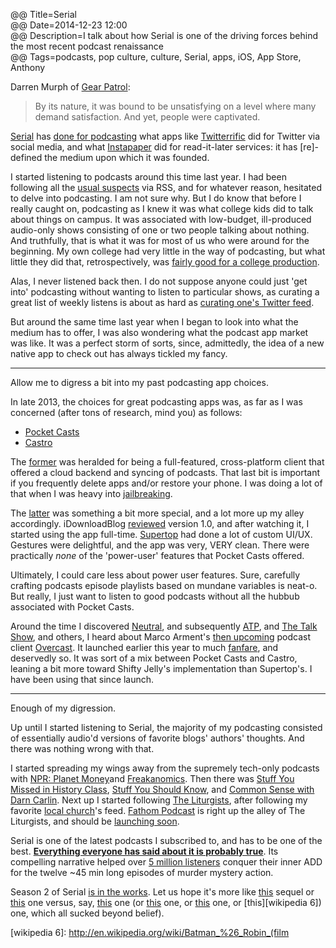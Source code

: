 @@ Title=Serial  
@@ Date=2014-12-23 12:00  
@@ Description=I talk about how Serial is one of the driving forces behind the most recent podcast renaissance  
@@ Tags=podcasts, pop culture, culture, Serial, apps, iOS, App Store, Anthony    

Darren Murph of [Gear Patrol][gearpatrol]:
>By its nature, it was bound to be unsatisfying on a level where many demand satisfaction. And yet, people were captivated.

[Serial][serialpodcast] has [done for podcasting][theverge] what apps like [Twitterrific][twitterrific] did for Twitter via social media, and what [Instapaper][instapaper] did for read-it-later services: it has [re]-defined the medium upon which it was founded. 

I started listening to podcasts around this time last year. I had been following all the [usual suspects][feedbin] via RSS, and for whatever reason, hesitated to delve into podcasting. I am not sure why. But I do know that before I really caught on, podcasting as I knew it was what college kids did to talk about things on campus. It was associated with low-budget, ill-produced audio-only shows consisting of one or two people talking about nothing. And truthfully, that is what it was for most of us who were around for the beginning. My own college had very little in the way of podcasting, but what little they did that, retrospectively, was [fairly good for a college production][apple].

Alas, I never listened back then. I do not suppose anyone could just 'get into' podcasting without wanting to listen to particular shows, as curating a great list of weekly listens is about as hard as [curating one's Twitter feed](/2014/2/3/how-to-clean-up-your-twitter-feed). 

But around the same time last year when I began to look into what the medium has to offer, I was also wondering what the podcast app market was like. It was a perfect storm of sorts, since, admittedly, the idea of a new native app to check out has always tickled my fancy. 

***

Allow me to digress a bit into my past podcasting app choices.

In late 2013, the choices for great podcasting apps was, as far as I was concerned (after tons of research, mind you) as follows:

* [Pocket Casts][apple 2]
* [Castro][apple 3]

The [former][shiftyjelly] was heralded for being a full-featured, cross-platform client that offered a cloud backend and syncing of podcasts. That last bit is important if you frequently delete apps and/or restore your phone. I was doing a lot of that when I was heavy into [jailbreaking][jb]. 

The [latter][castro] was something a bit more special, and a lot more up my alley accordingly. iDownloadBlog [reviewed][idownloadblog] version 1.0, and after watching it, I started using the app full-time. [Supertop][supertop] had done a lot of custom UI/UX. Gestures were delightful, and the app was very, VERY clean. There were practically *none* of the 'power-user' features that Pocket Casts offered.

Ultimately, I could care less about power user features. Sure, carefully crafting podcasts episode playlists based on mundane variables is neat-o. But really, I just want to listen to good podcasts without all the hubbub associated with Pocket Casts. 

Around the time I discovered [Neutral][neutral], and subsequently [ATP][atp], and [The Talk Show][daringfireball], and others, I heard about Marco Arment's [then upcoming][marco] podcast client [Overcast][overcast]. It launched earlier this year to much [fanfare][macstories], and deservedly so. It was sort of a mix between Pocket Casts and Castro, leaning a bit more toward Shifty Jelly's implementation than Supertop's. I have been using that since launch.

***

Enough of my digression.

Up until I started listening to Serial, the majority of my podcasting consisted of essentially audio'd versions of favorite blogs' authors' thoughts. And there was nothing wrong with that. 

I started spreading my wings away from the supremely tech-only podcasts with [NPR: Planet Money][npr]and [Freakanomics][freakonomics]. Then there was [Stuff You Missed in History Class][missedinhistory], [Stuff You Should Know][stuffyoushouldknow], and [Common Sense with Darn Carlin][dancarlin]. Next up I started following [The Liturgists][theliturgists], after following my favorite [local church][apple 4]'s feed. [Fathom Podcast][fathompodcast] is right up the alley of The Liturgists, and should be [launching soon][fathompodcast 2]. 

Serial is one of the latest podcasts I subscribed to, and has to be one of the best. **[Everything everyone has said about it is probably true][theverge 2]**. Its compelling narrative helped over [5 million listeners][theverge 3] conquer their inner ADD for the twelve ~45 min long episodes of murder mystery action. 

Season 2 of Serial [is in the works][serialpodcast 2]. Let us hope it's more like [this][wikipedia] sequel or [this][wikipedia 2] one versus, say, [this][wikipedia 3] one (or [this][wikipedia 4] one, or [this][wikipedia 5] one, or [this][wikipedia 6]) one, which all sucked beyond belief).

[apple]: https://itunes.apple.com/us/podcast/pacific-union-college/id445640925?mt=2
[apple 2]: https://itunes.apple.com/us/app/pocket-casts/id414834813?at=1l3vx9s
[apple 3]: https://itunes.apple.com/us/app/castro-high-fidelity-podcasts/id723142770?at=1l3vx9s
[apple 4]: https://itunes.apple.com/us/podcast/shadow-ministries/id687341706?at=1l3vx9s
[atp]: http://atp.fm/
[castro]: http://castro.fm/
[dancarlin]: http://www.dancarlin.com/
[daringfireball]: http://daringfireball.net/thetalkshow/
[fathompodcast]: http://www.fathompodcast.com/
[fathompodcast 2]: http://www.fathompodcast.com/blog/why-this-podcast-exists12182014
[feedbin]: https://feedbin.com/subscriptions.xml
[freakonomics]: http://freakonomics.com/radio/
[gearpatrol]: http://gearpatrol.com/2014/12/22/serial-putting-longform-radio-back-map/
[idownloadblog]: http://www.idownloadblog.com/2013/12/13/castro-review/
[instapaper]: https://www.instapaper.com/
[jb]: /2014/2/2/soft-remix-a-winterboard-theme-for-ios-7
[macstories]: http://www.macstories.net/reviews/overcast-review/
[marco]: http://www.marco.org/2013/09/23/overcast-coming-soon
[missedinhistory]: http://www.missedinhistory.com/
[neutral]: http://neutral.fm/
[npr]: http://www.npr.org/blogs/money/127413729/podcast/
[overcast]: http://overcast.fm/
[serialpodcast]: http://serialpodcast.org/
[serialpodcast 2]: http://serialpodcast.org/posts/2014/11/there-will-be-a-season-two-of-serial-thanks-to-everyone-who-donated
[shiftyjelly]: http://www.shiftyjelly.com/android/pocketcasts
[stuffyoushouldknow]: http://www.stuffyoushouldknow.com/
[supertop]: http://supertop.co/
[theliturgists]: http://www.theliturgists.com/podcast
[theverge]: http://www.theverge.com/2014/11/28/7302227/the-future-is-podcasts
[theverge 2]: http://www.theverge.com/tldr/2014/11/7/7172167/why-you-need-to-listen-to-serial-and-what-to-read-once-you-start
[theverge 3]: http://www.theverge.com/2014/11/18/7241715/serial-breaks-itunes-record-for-fastest-podcast-to-reach-5-million
[twitterrific]: http://twitterrific.com/ios
[wikipedia]: http://en.wikipedia.org/wiki/The_Empire_Strikes_Back
[wikipedia 2]: http://en.wikipedia.org/wiki/The_Godfather_Part_II
[wikipedia 3]: http://en.wikipedia.org/wiki/Men_in_Black_II
[wikipedia 4]: http://en.wikipedia.org/wiki/Star_Wars_Episode_I:_The_Phantom_Menace
[wikipedia 5]: http://en.wikipedia.org/wiki/Iron_Man_2
[wikipedia 6]: http://en.wikipedia.org/wiki/Batman_%26_Robin_(film